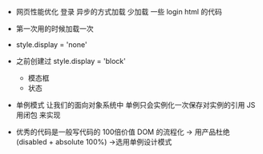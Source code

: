 - 网页性能优化 
  登录 异步的方式加载 少加载 一些 login html 的代码

- 第一次用的时候加载一次
- style.display = 'none'
- 之前创建过 style.display = 'block'
    - 模态框
    - 状态
- 单例模式 让我们的面向对象系统中 单例只会实例化一次保存对实例的引用 
  JS用闭包 来实现
- 优秀的代码是一般写代码的 100倍价值
  DOM 的流程化 -> 用产品杜绝(disabled + absolute 100%)
               ->选用单例设计模式